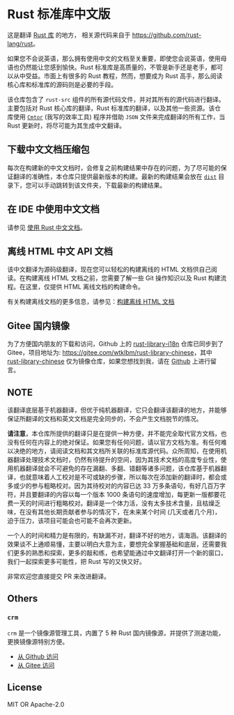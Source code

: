 # Rust 标准库中文版


这是翻译 [Rust 库](https://github.com/rust-lang/rust/tree/master/library) 的地方， 相关源代码来自于 <https://github.com/rust-lang/rust>。

如果您不会说英语，那么拥有使用中文的文档至关重要，即使您会说英语，使用母语也仍然能让您感到愉快。Rust 标准库是高质量的，不管是新手还是老手，都可以从中受益。市面上有很多的 Rust 教程，然而，想要成为 Rust 高手，那么阅读核心库和标准库的源码则是必要的手段。

该仓库包含了 `rust-src` 组件的所有源代码文件，并对其所有的源代码进行翻译。主要包括对 Rust 核心库的翻译，Rust 标准库的翻译，以及其他一些资源。该仓库使用 [`Cmtor`](#) (我写的效率工具) 程序并借助 `JSON` 文件来完成翻译的所有工作，当 Rust 更新时，将尽可能为其生成中文翻译。




## 下载中文文档压缩包

每次在构建新的中文文档时，会修复之前构建结果中存在的问题，为了尽可能的保证翻译的准确性，本仓库只提供最新版本的构建。最新的构建结果会放在 [`dist`](./dist) 目录下，您可以手动跳转到该文件夹，下载最新的构建结果。




## 在 IDE 中使用中文文档

请参见 [使用 Rust 中文文档](./Install.md)。




## 离线 HTML 中文 API 文档

该中文翻译为源码级翻译，现在您可以轻松的构建离线的 HTML 文档供自己阅读。在构建离线 HTML 文档之前，您需要了解一些 Git 操作知识以及 Rust 构建流程。在这里，仅提供 HTML 离线文档的构建命令。

有关构建离线文档的更多信息，请参见：[构建离线 HTML 文档](./BuildHtml.md)



## Gitee 国内镜像

为了方便国内朋友的下载和访问，Github 上的 [rust-library-i18n](https://github.com/wtklbm/rust-library-i18n) 仓库已同步到了 Gitee，项目地址为: <https://gitee.com/wtklbm/rust-library-chinese>，其中 [rust-library-chinese](https://gitee.com/wtklbm/rust-library-chinese) 仅为镜像仓库，如果您想找到我，请在 [Github](https://github.com/wtklbm) 上进行留言。




## NOTE

该翻译底层基于机器翻译，但优于纯机器翻译，它只会翻译该翻译的地方，并能够保证所翻译的文档和英文文档是完全同步的，不会产生文档脱节的情况。

**请注意**，本仓库所提供的翻译只是在提供一种方便，并不能完全取代官方文档，也没有任何在内容上的绝对保证。如果您有任何问题，请以官方文档为准。有任何难以决绝的地方，请阅读文档和其文档所关联的标准库源代码。众所周知，在使用机器翻译处理技术文档时，仍然有待提升的空间，因为其技术文档的高度专业性，使用机器翻译就会不可避免的存在漏翻、多翻、错翻等诸多问题，该仓库基于机器翻译，也就意味着人工校对是不可或缺的步骤，所以每次在添加新的翻译时，都会或多或少的参与粗略校对。因为其待校对的内容已达 33 万多条语句，有好几百万字符，并且要翻译的内容以每一个版本 1000 条语句的速度增加，每更新一版都要花费一天的时间进行粗略校对。翻译是一个体力活，没有太多技术含量，且枯燥乏味，在没有其他长期贡献者参与的情况下，在未来某个时间 (几天或者几个月)，迫于压力，该项目可能会也可能不会再次更新。

一个人的时间和精力是有限的，有缺漏不对，翻译不好的地方，请海涵。该翻译的效果谈不上通顺易懂，主要以明白大意为主，要想完全掌握基础和底层，还需要我们更多的熟悉和探索，更多的敲和练，也希望能通过中文翻译打开一个新的窗口，我们一起探索更多可能性，把 Rust 写的又快又好。

非常欢迎您直接提交 PR 来改进翻译。



## Others

### `crm`

`crm` 是一个镜像源管理工具，内置了 5 种 Rust 国内镜像源，并提供了测速功能，更换镜像源特别方便。

- [从 Github 访问](https://github.com/wtklbm/crm)
- [从 Gitee 访问](https://gitee.com/wtklbm/crm)




## License

MIT OR Apache-2.0
